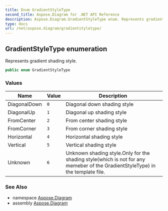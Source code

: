 ```yaml
---
title: Enum GradientStyleType
second_title: Aspose.Diagram for .NET API Reference
description: Aspose.Diagram.GradientStyleType enum. Represents gradient shading style
type: docs
url: /net/aspose.diagram/gradientstyletype/
---
```

## GradientStyleType enumeration

Represents gradient shading style.

```csharp
public enum GradientStyleType
```

### Values

| Name | Value | Description |
| --- | --- | --- |
| DiagonalDown | `0` | Diagonal down shading style |
| DiagonalUp | `1` | Diagonal up shading style |
| FromCenter | `2` | From center shading style |
| FromCorner | `3` | From corner shading style |
| Horizontal | `4` | Horizontal shading style |
| Vertical | `5` | Vertical shading style |
| Unknown | `6` | Unknown shading style.Only for the shading style(which is not for any memeber of the GradientStyleType) in the template file. |

### See Also

* namespace [Aspose.Diagram](../../aspose.diagram/)
* assembly [Aspose.Diagram](../../)


